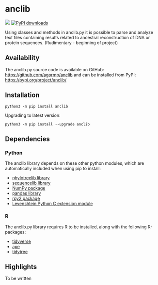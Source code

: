 # anclib

![](https://img.shields.io/badge/version-0.9.2-blue)
[![PyPI downloads](https://static.pepy.tech/personalized-badge/anclib?period=total&units=none&left_color=black&right_color=blue&left_text=downloads&service=github)](https://pepy.tech/project/anclib)

Using classes and methods in anclib.py it is possible to parse and analyze text files containing results related to ancestral reconstruction of DNA or protein sequences. (Rudimentary - beginning of project)

## Availability

The anclib.py source code is available on GitHub: https://github.com/agormp/anclib and can be installed from PyPI: https://pypi.org/project/anclib/


## Installation

```
python3 -m pip install anclib
```

Upgrading to latest version:

```
python3 -m pip install --upgrade anclib
```

## Dependencies

### Python
The anclib library depends on these other python modules, which are automatically included when using pip to install:

* [phylotreelib library](https://github.com/agormp/phylotreelib)
* [sequencelib library](https://github.com/agormp/sequencelib)
* [NumPy package](https://numpy.org)
* [pandas library](https://pandas.pydata.org)
* [rpy2 package](https://rpy2.github.io)
* [Levenshtein Python C extension module](https://pypi.org/project/Levenshtein/)

### R
The anclib.py library requires R to be installed, along with the following R-packages:

* [tidyverse](https://cran.r-project.org/web/packages/tidyverse/index.html)
* [ape](https://cran.r-project.org/web/packages/ape/index.html)
* [tidytree](https://cran.r-project.org/web/packages/tidytree/index.html)

## Highlights

To be written